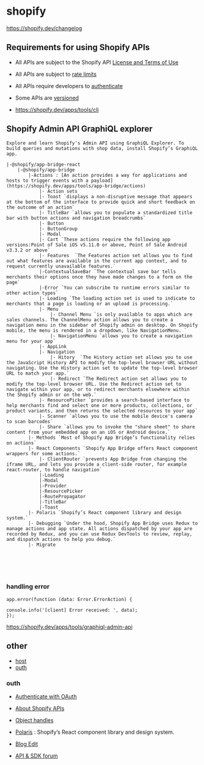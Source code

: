 # shopify


https://shopify.dev/changelog

## Requirements for using Shopify APIs
- All APIs are subject to the Shopify API [License and Terms of Use](https://www.shopify.com/legal/api-terms?shpxid=561dc9ce-BFCA-4BCC-EB43-D2228F6E560C)
- All APIs are subject to [rate limits](https://shopify.dev/api/usage/rate-limits)
- All APIs require developers to [authenticate](https://shopify.dev/apps/auth)
- Some APIs are [versioned](https://shopify.dev/api/usage/versioning)

- https://shopify.dev/apps/tools/cli
## Shopify Admin API GraphiQL explorer
````
Explore and learn Shopify's Admin API using GraphiQL Explorer. To build queries and mutations with shop data, install Shopify’s GraphiQL app.

|-@shopify/app-bridge-react
    |-@shopify/app-bridge 
        |-Actions : [An action provides a way for applications and hosts to trigger events with a payload](https://shopify.dev/apps/tools/app-bridge/actions)
            |- Action sets
            |- Toast `displays a non-disruptive message that appears at the bottom of the interface to provide quick and short feedback on the outcome of an action`
            |- TitleBar `allows you to populate a standardized title bar with button actions and navigation breadcrumbs`
            |- Button
            |- ButtonGroup
            |- Modal
            |- Cart `These actions require the following app versions:Point of Sale iOS v5.11.0 or above, Point of Sale Android v3.3.2 or above`
            |- Features  `The Features action set allows you to find out what features are available in the current app context, and to request currently unavailable features.`
            |-ContextualSaveBar `The contextual save bar tells merchants their options once they have made changes to a form on the page`
            |-Error `You can subscribe to runtime errors similar to other action types`
            |- Loading `The loading action set is used to indicate to merchants that a page is loading or an upload is processing.`
            |- Menu
                |- Channel Menu `is only available to apps which are sales channels. The ChannelMenu action allows you to create a navigation menu in the sidebar of Shopify admin on desktop. On Shopify mobile, the menu is rendered in a dropdown, like NavigationMenu. ` 
                |- NavigationMenu `allows you to create a navigation menu for your app`
            |- AppLink
            |- Navigation
                |- Hitory  `The History action set allows you to use the JavaScript History API to modify the top-level browser URL without navigating. Use the History action set to update the top-level browser URL to match your app.`
                |- Redirect `The Redirect action set allows you to modify the top-level browser URL. Use the Redirect action set to navigate within your app, or to redirect merchants elsewhere within the Shopify admin or on the web.`
            |- ResourcePicker `provides a search-based interface to help merchants find and select one or more products, collections, or product variants, and then returns the selected resources to your app`
            |- Scanner `allows you to use the mobile device's camera to scan barcodes`
            |- Share `allows you to invoke the "share sheet" to share content from your embedded app on an iOS or Android device.`
        |- Methods `Most of Shopify App Bridge’s functionality relies on actions`
        |- React Components `Shopify App Bridge offers React component wrappers for some actions.`
            |- ClientRouter `prevents App Bridge from changing the iframe URL, and lets you provide a client-side router, for example react-router, to handle navigation`
            |-Loading
            |-Modal
            |-Provider
            |-ResourcePicker
            |-RoutePropagator
            |-TitleBar
            |-Toast
        |- Polaris `Shopify’s React component library and design system.`
        |- Debugging `Under the hood, Shopify App Bridge uses Redux to manage actions and app state. All actions dispatched by your app are recorded by Redux, and you can use Redux DevTools to review, replay, and dispatch actions to help you debug.`
        |- Migrate



 
    

````
### handling error
```
app.error(function (data: Error.ErrorAction) {
  
console.info('[client] Error received: ', data);
});
```

https://shopify.dev/apps/tools/graphiql-admin-api

## other
- [host](https://shopify.dev/apps/tools/app-bridge/retrieve-the-host)
- [outh](https://shopify.dev/apps/auth/oauth)
### outh
- [Authenticate with OAuth](https://shopify.dev/apps/tools/app-bridge/getting-started)

- [About Shopify APIs](https://shopify.dev/api/usage)

- [Object handles](https://shopify.dev/api/liquid/basics/handle)
- [Polaris](https://polaris.shopify.com/?shpxid=5e04d777-2EFC-4182-E601-662B1504A238) :  Shopify’s React component library and design system.

- [Blog Edit](https://shopify.dev/api/admin-rest/2021-10/resources/blog#top)
- [API & SDK forum](https://community.shopify.com/c/shopify-apis-and-sdks/bd-p/shopify-apis-and-technology?shpxid=6924ff3e-E086-41BD-E1F1-8D17E2DAB5DE)